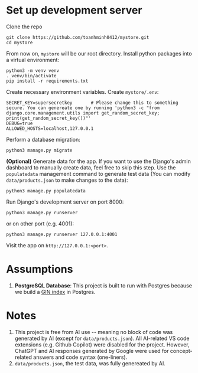 # Set up development server
Clone the repo
```
git clone https://github.com/toanhminh0412/mystore.git
cd mystore
```

From now on, `mystore` will be our root directory. Install python packages into a virtual environment:
```
pythom3 -m venv venv
. venv/bin/activate
pip install -r requirements.txt
```

Create necessary environment variables. Create `mystore/.env`:
```
SECRET_KEY=supersecretkey       # Please change this to something secure. You can genereate one by running 'python3 -c "from django.core.management.utils import get_random_secret_key; print(get_random_secret_key())"'
DEBUG=true
ALLOWED_HOSTS=localhost,127.0.0.1
```

Perform a database migration:
```
python3 manage.py migrate
```

**(Optional)** Generate data for the app. If you want to use the Django's admin dashboard to manually create data, feel free to skip this step. Use the `populatedata` management command to generate test data (You can modify `data/products.json` to make changes to the data):
```
python3 manage.py populatedata
```

Run Django's development server on port 8000:
```
python3 manage.py runserver
```
or on other port (e.g. 4001):
```
python3 manage.py runserver 127.0.0.1:4001
```
Visit the app on `http://127.0.0.1:<port>`.

# Assumptions
1. **PostgreSQL Database**: This project is built to run with Postgres because we build a [GIN index](https://www.postgresql.org/docs/current/gin.html) in Postgres.

# Notes
1. This project is free from AI use -- meaning no block of code was generated by AI (except for `data/products.json`). All AI-related VS code extensions (e.g. Github Copilot) were disabled for the project. However, ChatGPT and AI responses generated by Google were used for concept-related answers and code syntax (one-liners).
2. `data/products.json`, the test data, was fully genereated by AI.
